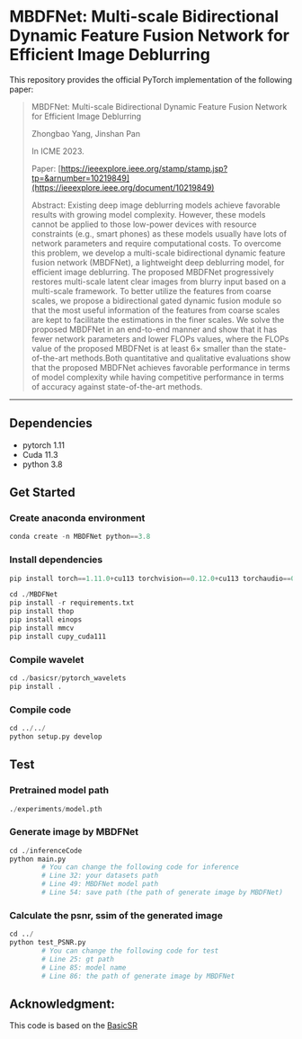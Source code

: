 # MBDFNet: Multi-scale Bidirectional Dynamic Feature Fusion Network for Efficient Image Deblurring

This repository provides the official PyTorch implementation of the following paper:

> MBDFNet: Multi-scale Bidirectional Dynamic Feature Fusion Network for Efficient Image Deblurring
>
> Zhongbao Yang, Jinshan Pan
>
> In ICME 2023.
> 
> Paper: [https://ieeexplore.ieee.org/stamp/stamp.jsp?tp=&arnumber=10219849](https://ieeexplore.ieee.org/document/10219849)
>
> Abstract: Existing deep image deblurring models achieve favorable results with growing model complexity. However, these models cannot be applied to those low-power devices with resource constraints (e.g., smart phones) as these models usually have lots of network parameters and require computational costs. To overcome this problem, we develop a multi-scale bidirectional dynamic feature fusion network (MBDFNet), a lightweight deep deblurring model, for efficient image deblurring. The proposed MBDFNet progressively restores multi-scale latent clear images from blurry input based on a multi-scale framework. To better utilize the features from coarse scales, we propose a bidirectional gated dynamic fusion module so that the most useful information of the features from coarse scales are kept to facilitate the estimations in the finer scales. We solve the proposed MBDFNet in an end-to-end manner and show that it has fewer network parameters and lower FLOPs values, where the FLOPs value of the proposed MBDFNet is at least $6\times$ smaller than the state-of-the-art methods.Both quantitative and qualitative evaluations show that the proposed MBDFNet achieves favorable performance in terms of model complexity while having competitive performance in terms of accuracy against state-of-the-art methods. 

---

## Dependencies

- pytorch 1.11
- Cuda 11.3
- python 3.8

## Get Started

### Create anaconda environment 

```python
conda create -n MBDFNet python==3.8
```

### Install dependencies

```python
pip install torch==1.11.0+cu113 torchvision==0.12.0+cu113 torchaudio==0.11.0 --extra-index-url https://download.pytorch.org/whl/cu113

cd ./MBDFNet
pip install -r requirements.txt
pip install thop
pip install einops
pip install mmcv
pip install cupy_cuda111
```

### Compile wavelet

```python
cd ./basicsr/pytorch_wavelets
pip install .
```

### Compile code

```python
cd ../../
python setup.py develop
```

## Test

### Pretrained model path

```python
./experiments/model.pth
```

### Generate image by MBDFNet
```python
cd ./inferenceCode
python main.py
        # You can change the following code for inference
        # Line 32: your datasets path
        # Line 49: MBDFNet model path
        # Line 54: save path (the path of generate image by MBDFNet)
``` 

### Calculate the psnr, ssim of the generated image

```python
cd ../
python test_PSNR.py
        # You can change the following code for test
        # Line 25: gt path
        # Line 85: model name
        # Line 86: the path of generate image by MBDFNet
```

## Acknowledgment: 
This code is based on the [BasicSR](https://github.com/XPixelGroup/BasicSR)
